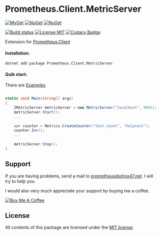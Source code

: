 # Prometheus.Client.MetricServer

[![MyGet](https://img.shields.io/myget/phnx47-beta/vpre/Prometheus.Client.MetricServer.svg)](https://www.myget.org/feed/phnx47-beta/package/nuget/Prometheus.Client.MetricServer)
[![NuGet](https://img.shields.io/nuget/v/Prometheus.Client.MetricServer.svg)](https://www.nuget.org/packages/Prometheus.Client.MetricServer)
[![NuGet](https://img.shields.io/nuget/dt/Prometheus.Client.MetricServer.svg)](https://www.nuget.org/packages/Prometheus.Client.MetricServer)

[![Build status](https://ci.appveyor.com/api/projects/status/ea3w0pycgyqqwd1o/branch/master?svg=true)](https://ci.appveyor.com/project/PrometheusClientNet/prometheus-client-metricserver/branch/master)
[![License MIT](https://img.shields.io/badge/license-MIT-green.svg)](https://opensource.org/licenses/MIT)
[![Codacy Badge](https://api.codacy.com/project/badge/Grade/12e7517c49aa418b8ae2f242dfb8df2e)](https://www.codacy.com/app/phnx47/Prometheus.Client.MetricServer?utm_source=github.com&amp;utm_medium=referral&amp;utm_content=phnx47/Prometheus.Client.MetricServer&amp;utm_campaign=Badge_Grade) 

Extension for [Prometheus.Client](https://github.com/PrometheusClientNet/Prometheus.Client)

#### Installation:

    dotnet add package Prometheus.Client.MetricServer

#### Quik start:

There are [Examples](https://github.com/phnx47/Prometheus.Client.Examples/tree/master/MetricServer)

```csharp

static void Main(string[] args)
{
    IMetricServer metricServer = new MetricServer("localhost", 9091);
    metricServer.Start();
    ...
    
    var counter = Metrics.CreateCounter("test_count", "helptext");
    counter.Inc();
    ...     
    
    metricServer.Stop();
}
```

## Support

If you are having problems, send a mail to [prometheus@phnx47.net](mailto://prometheus@phnx47.net). I will try to help you.

I would also very much appreciate your support by buying me a coffee.

<a href="https://www.buymeacoffee.com/phnx47" target="_blank"><img src="https://www.buymeacoffee.com/assets/img/custom_images/yellow_img.png" alt="Buy Me A Coffee" style="height: auto !important;width: auto !important;" ></a>

## License

All contents of this package are licensed under the [MIT license](https://opensource.org/licenses/MIT).




